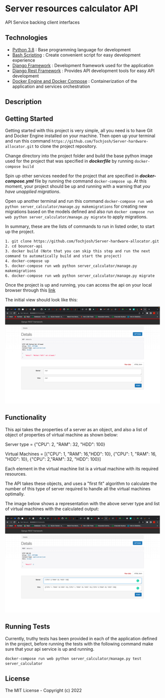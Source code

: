 # Server resources calculator API

API Service backing client interfaces

## Technologies

- [Python 3.8](https://python.org) : Base programming language for development
- [Bash Scripting](https://www.codecademy.com/learn/learn-the-command-line/modules/bash-scripting) : Create convenient script for easy development experience
- [Django Framework](https://www.djangoproject.com/) : Development framework used for the application
- [Django Rest Framework](https://www.django-rest-framework.org/) : Provides API development tools for easy API development
- [Docker Engine and Docker Compose](https://www.docker.com/) : Containerization of the application and services orchestration

## Description

## Getting Started

Getting started with this project is very simple, all you need is to have Git and Docker Engine installed on your machine. Then open up your terminal and run this command `https://github.com/Tochjosh/Server-hardware-allocator.git` to clone the project repository.

Change directory into the project folder and build the base python image used for the project that was specified in **_dockerfile_** by running `docker-compose build`

Spin up other services needed for the project that are specified in **_docker-compose.yml_** file by running the command `docker-compose up`. At this moment, your project should be up and running with a warning that _you have unapplied migrations_.

Open up another terminal and run this command `docker-compose run web python server_calculator/manage.py makemigrations` for creating new migrations based on the models defined and also run `docker compose run web python server_calculator/manage.py migrate` to apply migrations.

In summary, these are the lists of commands to run in listed order, to start up the project.

```docker
1. git clone https://github.com/Tochjosh/Server-hardware-allocator.git
2. cd bouncer-api
3. docker build (Note that you can skip this step and run the next command to automatically build and start the project)
4. docker-compose up
5. docker-compose run web python server_calculator/manage.py makemigrations
6. docker-compose run web python server_calculator/manage.py migrate
```
Once the project is up and running, you can access the api on your local browser through this [link](http://0.0.0.0:8000/details)


The initial view should look like this:


![Alt text](api_initial_view.png?raw=true "api view")


## Functionality

This api takes the properties of a server as an object, and also a list of object of properties of virtual machine as shown below:

Server type = {"CPU": 2, "RAM": 32, "HDD": 100}

Virtual Machines = [{"CPU": 1, "RAM": 16,"HDD": 10}, {"CPU": 1, "RAM": 16, "HDD": 10}, {"CPU": 2,"RAM": 32, "HDD": 100}]

Each element in the virtual machine list is a virtual machine with its required resources.

The API takes these objects, and uses a "first fit" algorithm to calculate the number of this type of server required to handle all the virtual machines optimally.

The image below shows a representation with the above server type and list of virtual machines with the calculated output:

![Alt text](api_test_view.png?raw=true "api view")


## Running Tests

Currently, truthy tests has been provided in each of the application defined in the project, before running the tests with the following command make sure that your api service is up and running.

```docker
docker-compose run web python server_calculator/manage.py test server_calculator

```

## License

The MIT License - Copyright (c) 2022
